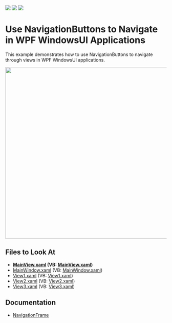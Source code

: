<!-- default badges list -->
![](https://img.shields.io/endpoint?url=https://codecentral.devexpress.com/api/v1/VersionRange/128642434/21.1.5%2B)
[![](https://img.shields.io/badge/Open_in_DevExpress_Support_Center-FF7200?style=flat-square&logo=DevExpress&logoColor=white)](https://supportcenter.devexpress.com/ticket/details/E4663)
[![](https://img.shields.io/badge/📖_How_to_use_DevExpress_Examples-e9f6fc?style=flat-square)](https://docs.devexpress.com/GeneralInformation/403183)
<!-- default badges end -->

# Use NavigationButtons to Navigate in WPF WindowsUI Applications

This example demonstrates how to use NavigationButtons to navigate through views in WPF WindowsUI applications.

<img src="https://user-images.githubusercontent.com/12169834/183709344-1cd20837-1a4c-4e85-877b-68e5f665e5a4.png" width="535"/>

<!-- default file list -->
## Files to Look At

* **[MainView.xaml](./CS/NavigationButtons/MainView.xaml) (VB: [MainView.xaml](./VB/NavigationButtons/MainView.xaml))**
* [MainWindow.xaml](./CS/NavigationButtons/MainWindow.xaml) (VB: [MainWindow.xaml](./VB/NavigationButtons/MainWindow.xaml))
* [View1.xaml](./CS/NavigationButtons/View1.xaml) (VB: [View1.xaml](./VB/NavigationButtons/View1.xaml))
* [View2.xaml](./CS/NavigationButtons/View2.xaml) (VB: [View2.xaml](./VB/NavigationButtons/View2.xaml))
* [View3.xaml](./CS/NavigationButtons/View3.xaml) (VB: [View3.xaml](./VB/NavigationButtons/View3.xaml))
<!-- default file list end -->

## Documentation
* [NavigationFrame](https://docs.devexpress.com/WPF/DevExpress.Xpf.WindowsUI.NavigationFrame)
